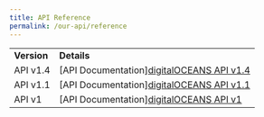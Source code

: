 ```yaml
---
title: API Reference
permalink: /our-api/reference
---
```

<table class="docs-table">
	<tbody>
			<tr class="table-title">
				<td><strong>Version</strong></td>
				<td><strong>Details</strong></td>
			</tr>
			<tr>
				<td>API v1.4</td>
				<td>[API Documentation]<a href="/files/TEST_API_User_Guide_Documentation.pdf" target="_blank">digitalOCEANS API v1.4</a></td>
			</tr>
			<tr>
				<td>API v1.1</td>
				<td>[API Documentation]<a href="/files/TEST_API_User_Guide_Documentation.pdf" target="_blank">digitalOCEANS API v1.1</a></td>
			</tr>
			<tr>
				<td>API v1</td>
				<td>[API Documentation]<a href="/files/TEST_API_User_Guide_Documentation.pdf" target="_blank">digitalOCEANS API v1</a></td>
			</tr>
	</tbody>
</table>
